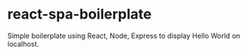 # react-spa-boilerplate
Simple boilerplate using React, Node, Express to display Hello World on localhost.
